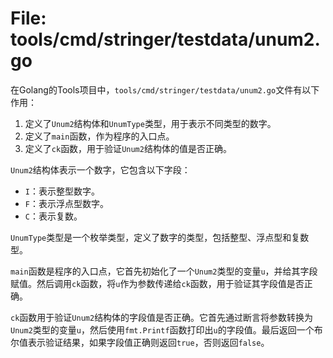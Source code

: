 # File: tools/cmd/stringer/testdata/unum2.go

在Golang的Tools项目中，`tools/cmd/stringer/testdata/unum2.go`文件有以下作用：

1. 定义了`Unum2`结构体和`UnumType`类型，用于表示不同类型的数字。
2. 定义了`main`函数，作为程序的入口点。
3. 定义了`ck`函数，用于验证`Unum2`结构体的值是否正确。

`Unum2`结构体表示一个数字，它包含以下字段：

- `I`：表示整型数字。
- `F`：表示浮点型数字。
- `C`：表示复数。

`UnumType`类型是一个枚举类型，定义了数字的类型，包括整型、浮点型和复数型。

`main`函数是程序的入口点，它首先初始化了一个`Unum2`类型的变量`u`，并给其字段赋值。然后调用`ck`函数，将`u`作为参数传递给`ck`函数，用于验证其字段值是否正确。

`ck`函数用于验证`Unum2`结构体的字段值是否正确。它首先通过断言将参数转换为`Unum2`类型的变量`u`，然后使用`fmt.Printf`函数打印出`u`的字段值。最后返回一个布尔值表示验证结果，如果字段值正确则返回`true`，否则返回`false`。

